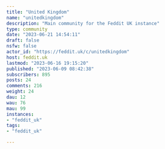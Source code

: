 ```yaml
---
title: "United Kingdom" 
name: "unitedkingdom"
description: "Main community for the Feddit UK instance"
type: community
date: "2023-06-21 14:54:11"
draft: false
nsfw: false
actor_id: "https://feddit.uk/c/unitedkingdom"
host: feddit.uk
lastmod: "2023-06-16 19:15:20"
published: "2023-06-09 08:42:38"
subscribers: 895
posts: 24
comments: 216
weight: 24
dau: 12
wau: 76
mau: 99
instances:
- "feddit_uk"
tags: 
- "feddit_uk"

---
```

